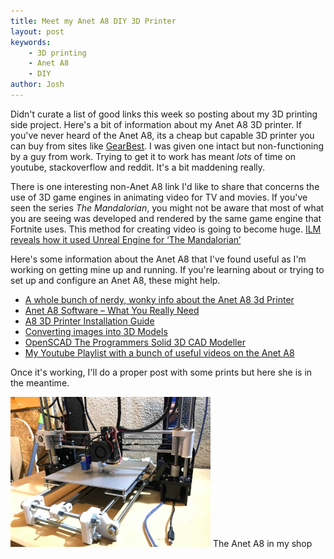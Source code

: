 ```yaml
---
title: Meet my Anet A8 DIY 3D Printer
layout: post
keywords:
    - 3D printing
    - Anet A8
    - DIY
author: Josh
---
```

Didn't curate a list of good links this week so posting about my 3D printing side project. Here's a bit of information about my Anet A8 3D printer. If you've never heard of the Anet A8, its a cheap but capable 3D printer you can buy from sites like <a href="https://www.gearbest.com/sale/anet-a8/" target="_blank">GearBest</a>. I was given one intact but non-functioning by a guy from work. Trying to get it to work has meant *lots* of time on youtube, stackoverflow and reddit. It's a bit maddening really.

There is one interesting non-Anet A8 link I'd like to share that concerns the use of 3D game engines in animating video for TV and movies. If you've seen the series *The Mandalorian*, you might not be aware that most of what you are seeing was developed and rendered by the same game engine that Fortnite uses. This method for creating video is going to become huge. <a href="https://venturebeat.com/2020/02/20/ilm-reveals-how-it-used-unreal-engine-for-the-mandalorian/" target="_blank">ILM reveals how it used Unreal Engine for ‘The Mandalorian’</a>

Here's some information about the Anet A8 that I've found useful as I'm working on getting mine up and running. If you're learning about or trying to set up and configure an Anet A8, these might help.

- <a href="https://3dprint.wiki/reprap/anet/a8#additional_assembly_instructions" target="_blank">A whole bunch of nerdy, wonky info about the Anet A8 3d Printer</a>
- <a href="https://m.all3dp.com/2/anet-a8-software-what-you-really-need/" target="_blank">Anet A8 Software – What You Really Need</a>
- <a href="https://www.china-gadgets.de/app/uploads/2016/11/A8-3D-Printer-Installation-Instructions-2016-6-30.pdf" target="_blank">A8 3D Printer Installation Guide</a>
- <a href="http://3dprintingsystems.com/converting-images-into-3d-models/" target="_blank">Converting images into 3D Models</a>
- <a href="http://www.openscad.org/" target="_blank">OpenSCAD The Programmers Solid 3D CAD Modeller</a>
- <a href="https://www.youtube.com/playlist?list=PLmphhfZ95CU5LwTh3Wfy6vz-9g1hzfhbW" target="_blank">My Youtube Playlist with a bunch of useful videos on the Anet A8</a>

Once it's working, I'll do a proper post with some prints but here she is in the meantime.

<picture>
  <source srcset="/assets/images/2020-02-22/anet_feb_22_800w.jpg" media="(min-width: 800px)" />
  <source srcset="/assets/images/2020-02-22/anet_feb_22_640w.jpg" media="(min-width: 640px)" />
  <source srcset="/assets/images/2020-02-22/anet_feb_22_480w.jpg" media="(min-width: 480px)" />
  <source srcset="/assets/images/2020-02-22/anet_feb_22_320w.jpg" media="(min-width: 320px)" />
  <img src="/assets/images/2020-02-22/anet_feb_22_320w.jpg" />
</picture>
<span class="figure-caption">The Anet A8 in my shop</span>

